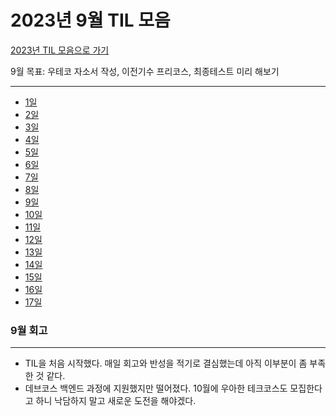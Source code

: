 # 2023년 9월 TIL 모음

[2023년 TIL 모음으로 가기](../2023년_TIL_모음.md)

9월 목표: 우테코 자소서 작성, 이전기수 프리코스, 최종테스트 미리 해보기

---
- [1일](01.md)
- [2일](02.md)
- [3일](03.md)
- [4일](04.md)
- [5일](05.md)
- [6일](06.md)
- [7일](07.md)
- [8일](08.md)
- [9일](09.md)
- [10일](10.md)
- [11일](11.md)
- [12일](12.md)
- [13일](13.md)
- [14일](14.md)
- [15일](15.md)
- [16일](16.md)
- [17일](17.md)


### 9월 회고

---
- TIL을 처음 시작했다. 매일 회고와 반성을 적기로 결심했는데 아직 이부분이 좀 부족한 것 같다.
- 데브코스 백엔드 과정에 지원했지만 떨어졌다. 10월에 우아한 테크코스도 모집한다고 하니 낙담하지 말고 새로운 도전을 해야겠다.